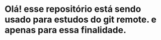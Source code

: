 # Olá! esse repositório está sendo usado para estudos do git remote. e apenas para essa finalidade.
